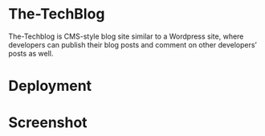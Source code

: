 # The-TechBlog
The-Techblog is CMS-style blog site similar to a Wordpress site, where developers can publish their blog posts and comment on other developers’ posts as well.
# Deployment

# Screenshot

